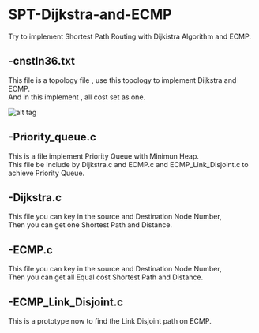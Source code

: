# SPT-Dijkstra-and-ECMP
Try to implement Shortest Path Routing with Dijkistra Algorithm and ECMP.
## -cnstln36.txt
This file is a topology file , use this topology to implement Dijkstra and ECMP.  
And in this implement , all cost set as one.

![alt tag](https://github.com/wifferlin/SPT-Dijkstra-and-ECMP/blob/master/36-node%20constellation%20network%20.png)
## -Priority_queue.c 
This is a file implement Priority Queue with Minimun Heap.  
This file be include by Dijkstra.c and ECMP.c and ECMP_Link_Disjoint.c to achieve Priority Queue.
## -Dijkstra.c
This file you can key in the source and Destination Node Number,  
Then you can get one Shortest Path and Distance.
## -ECMP.c
This file you can key in the source and Destination Node Number,  
Then you can get all Equal cost Shortest Path and Distance.
## -ECMP_Link_Disjoint.c
This is a prototype now to find the Link Disjoint path on ECMP.
